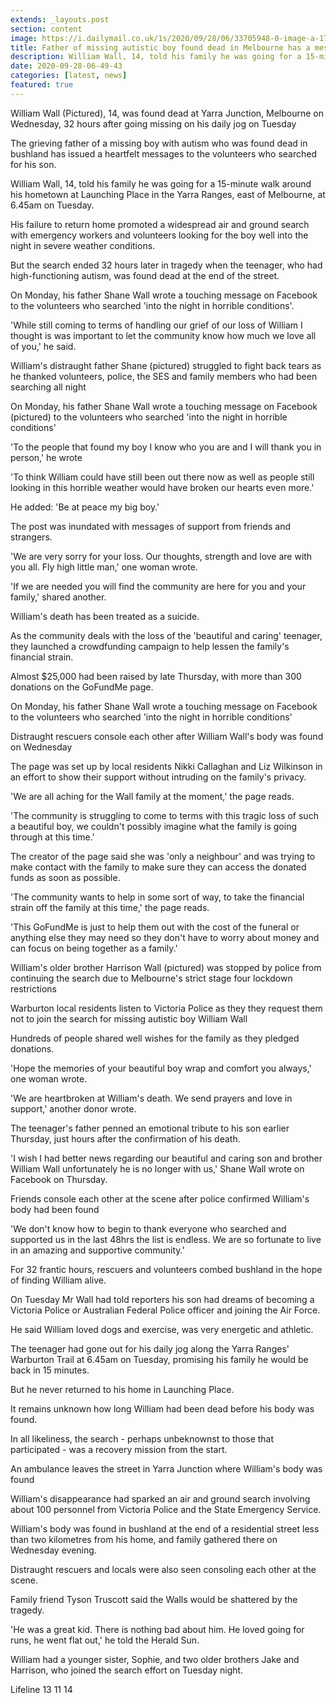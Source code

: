 ```yaml
---
extends: _layouts.post
section: content
image: https://i.dailymail.co.uk/1s/2020/09/28/06/33705948-0-image-a-17_1601271426820.jpg 
title: Father of missing autistic boy found dead in Melbourne has a message for the volunteer searchers 
description: William Wall, 14, told his family he was going for a 15-minute walk around his hometown at Launching Place in the Yarra Ranges, east of Melbourne, at 6.45am on Tuesday. 
date: 2020-09-28-06-49-43 
categories: [latest, news] 
featured: true 
--- 
```

William Wall (Pictured), 14, was found dead at Yarra Junction, Melbourne on Wednesday, 32 hours after going missing on his daily jog on Tuesday

The grieving father of a missing boy with autism who was found dead in bushland has issued a heartfelt messages to the volunteers who searched for his son.

William Wall, 14, told his family he was going for a 15-minute walk around his hometown at Launching Place in the Yarra Ranges, east of Melbourne, at 6.45am on Tuesday. 

His failure to return home promoted a widespread air and ground search with emergency workers and volunteers looking for the boy well into the night in severe weather conditions.

But the search ended 32 hours later in tragedy when the teenager, who had high-functioning autism, was found dead at the end of the street. 

On Monday, his father Shane Wall wrote a touching message on Facebook to the volunteers who searched 'into the night in horrible conditions'.

'While still coming to terms of handling our grief of our loss of William I thought is was important to let the community know how much we love all of you,' he said.

William's distraught father Shane (pictured) struggled to fight back tears as he thanked volunteers, police, the SES and family members who had been searching all night

On Monday, his father Shane Wall wrote a touching message on Facebook (pictured) to the volunteers who searched 'into the night in horrible conditions'

'To the people that found my boy I know who you are and I will thank you in person,' he wrote

'To think William could have still been out there now as well as people still looking in this horrible weather would have broken our hearts even more.'

He added: 'Be at peace my big boy.'

The post was inundated with messages of support from friends and strangers.

'We are very sorry for your loss. Our thoughts, strength and love are with you all. Fly high little man,' one woman wrote.

'If we are needed you will find the community are here for you and your family,' shared another. 

William's death has been treated as a suicide.  

As the community deals with the loss of the 'beautiful and caring' teenager, they launched a crowdfunding campaign to help lessen the family's financial strain.  

Almost $25,000 had been raised by late Thursday, with more than 300 donations on the GoFundMe page.

On Monday, his father Shane Wall wrote a touching message on Facebook to the volunteers who searched 'into the night in horrible conditions' 

Distraught rescuers console each other after William Wall's body was found on Wednesday

The page was set up by local residents Nikki Callaghan and Liz Wilkinson in an effort to show their support without intruding on the family's privacy. 

'We are all aching for the Wall family at the moment,' the page reads. 

'The community is struggling to come to terms with this tragic loss of such a beautiful boy, we couldn't possibly imagine what the family is going through at this time.' 

The creator of the page said she was 'only a neighbour' and was trying to make contact with the family to make sure they can access the donated funds as soon as possible.

'The community wants to help in some sort of way, to take the financial strain off the family at this time,' the page reads.

'This GoFundMe is just to help them out with the cost of the funeral or anything else they may need so they don't have to worry about money and can focus on being together as a family.'  

William's older brother Harrison Wall (pictured) was stopped by police from continuing the search due to Melbourne's strict stage four lockdown restrictions

Warburton local residents listen to Victoria Police as they they request them not to join the search for missing autistic boy William Wall

Hundreds of people shared well wishes for the family as they pledged donations.

'Hope the memories of your beautiful boy wrap and comfort you always,' one woman wrote.

'We are heartbroken at William's death. We send prayers and love in support,' another donor wrote. 

The teenager's father penned an emotional tribute to his son earlier Thursday, just hours after the confirmation of his death. 

'I wish I had better news regarding our beautiful and caring son and brother William Wall unfortunately he is no longer with us,' Shane Wall wrote on Facebook on Thursday.

Friends console each other at the scene after police confirmed William's body had been found

'We don't know how to begin to thank everyone who searched and supported us in the last 48hrs the list is endless. We are so fortunate to live in an amazing and supportive community.'

For 32 frantic hours, rescuers and volunteers combed bushland in the hope of finding William alive. 

On Tuesday Mr Wall had told reporters his son had dreams of becoming a Victoria Police or Australian Federal Police officer and joining the Air Force.

He said William loved dogs and exercise, was very energetic and athletic.

The teenager had gone out for his daily jog along the Yarra Ranges' Warburton Trail at 6.45am on Tuesday, promising his family he would be back in 15 minutes. 

But he never returned to his home in Launching Place. 

It remains unknown how long William had been dead before his body was found. 

In all likeliness, the search - perhaps unbeknownst to those that participated - was a recovery mission from the start.  

An ambulance leaves the street in Yarra Junction where William's body was found

William's disappearance had sparked an air and ground search involving about 100 personnel from Victoria Police and the State Emergency Service.

William's body was found in bushland at the end of a residential street less than two kilometres from his home, and family gathered there on Wednesday evening.

Distraught rescuers and locals were also seen consoling each other at the scene. 

Family friend Tyson Truscott said the Walls would be shattered by the tragedy. 

'He was a great kid. There is nothing bad about him. He loved going for runs, he went flat out,' he told the Herald Sun.

William had a younger sister, Sophie, and two older brothers Jake and Harrison, who joined the search effort on Tuesday night. 

Lifeline 13 11 14

